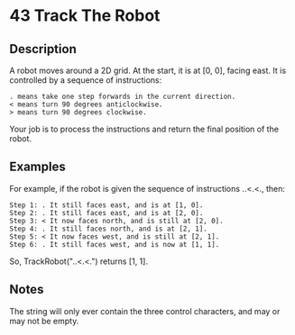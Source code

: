 # 43 Track The Robot

## Description

A robot moves around a 2D grid. At the start, it is at [0, 0], facing east. It is controlled by a sequence of instructions:

    . means take one step forwards in the current direction.
    < means turn 90 degrees anticlockwise.
    > means turn 90 degrees clockwise.

Your job is to process the instructions and return the final position of the robot.

## Examples

For example, if the robot is given the sequence of instructions ..<.<., then:

    Step 1: . It still faces east, and is at [1, 0].
    Step 2: . It still faces east, and is at [2, 0].
    Step 3: < It now faces north, and is still at [2, 0].
    Step 4: . It still faces north, and is at [2, 1].
    Step 5: < It now faces west, and is still at [2, 1].
    Step 6: . It still faces west, and is now at [1, 1].

So, TrackRobot("..<.<.") returns [1, 1].

## Notes

The string will only ever contain the three control characters, and may or may not be empty.
